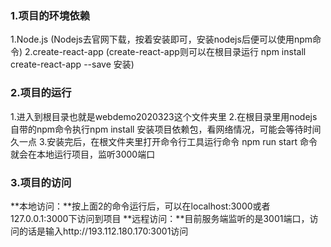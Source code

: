 ### 1.项目的环境依赖
  1.Node.js   (Nodejs去官网下载，按着安装即可，安装nodejs后便可以使用npm命令)
  2.create-react-app (create-react-app则可以在根目录运行  npm install create-react-app --save 安装)
### 2.项目的运行
1.进入到根目录也就是webdemo2020323这个文件夹里
2.在根目录里用nodejs自带的npm命令执行npm install 安装项目依赖包，看网络情况，可能会等待时间久一点
3.安装完后，在根文件夹里打开命令行工具运行命令 npm run start 命令就会在本地运行项目，监听3000端口

### 3.项目的访问
  **本地访问：**按上面2的命令运行后，可以在localhost:3000或者127.0.0.1:3000下访问到项目
  **远程访问：**目前服务端监听的是3001端口，访问的话是输入http://193.112.180.170:3001访问